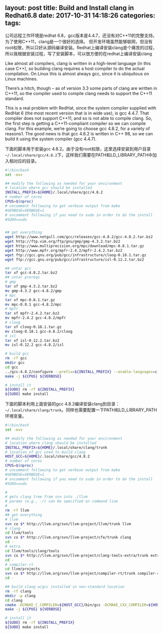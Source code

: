 layout: post
title: Build and Install clang in Redhat6.8
date: 2017-10-31 14:18:26
categories:
tags:
---


公司远程工作环境是redhat 6.8，gcc版本是4.4.7，还没有对C++11的完整支持。为了使用C++11，clang是一个很好的选择。
但开发环境虽然能够联网，但没有root权限，所以只好从源码编译安装。Redhat上编译安装clang是个痛苦的过程，所以我根据安装过程，写了安装脚本，可以很方便的在redhat上编译安装clang

<!--more-->

Like almost all compilers, clang is written in a high-level language (in this case C++), so building clang requires a host compiler to do the actual compilation.  On Linux this is almost always gcc, since it is ubiquitous on Linux machines.  

There’s a hitch, though – as of version 3.3 some parts of clang are written in C++11, so the compiler used to compile clang needs to support the C++11 standard.

This is a real problem with RedHat, since the system compiler supplied with RedHat 6 (the most recent version that is in wide use), is gcc 4.4.7.  That compiler does not support C++11, and so is not able to compile clang.  So, the first step is getting a C++11-compliant compiler so we can compile clang.  For this example, we’re going to choose gcc 4.8.2, for a variety of reasons1.  The good news is that gcc 4.8.2 is written in C++ 98, so we can build it using the system compiler (gcc 4.4.7).  


下面的脚本用于安装gcc 4.8.2。由于没有root权限，这里选择安装到用户目录`~/.local/share/gcc/4.8.2`下，这样我们需要在PATH和LD_LIBRARY_PATH中加入相对应的目录。

```bash
#!/bin/bash 
set -exv

## modify the following as needed for your environment
# location where gcc should be installed
INSTALL_PREFIX=${HOME}/.local/share/gcc/4.8.2
# number of cores
CPUS=$(nproc)
# uncomment following to get verbose output from make
#VERBOSE=VERBOSE=1
# uncomment following if you need to sudo in order to do the install
#SUDO=sudo


## get everything
wget http://www.netgull.com/gcc/releases/gcc-4.8.2/gcc-4.8.2.tar.bz2
wget http://ftp.vim.org/ftp/gnu/gmp/gmp-4.3.2.tar.bz2
wget http://www.multiprecision.org/mpc/download/mpc-0.8.1.tar.gz
wget http://www.mpfr.org/mpfr-2.4.2/mpfr-2.4.2.tar.bz2
wget ftp://gcc.gnu.org/pub/gcc/infrastructure/cloog-0.18.1.tar.gz
wget ftp://gcc.gnu.org/pub/gcc/infrastructure/isl-0.12.2.tar.bz2

## untar gcc
tar xf gcc-4.8.2.tar.bz2
## untar prereqs
# gmp
tar xf gmp-4.3.2.tar.bz2
mv gmp-4.3.2 gcc-4.8.2/gmp
# mpc
tar xf mpc-0.8.1.tar.gz
mv mpc-0.8.1 gcc-4.8.2/mpc
# mpfr
tar xf mpfr-2.4.2.tar.bz2
mv mpfr-2.4.2 gcc-4.8.2/mpfr
# cloog
tar xf cloog-0.18.1.tar.gz
mv cloog-0.18.1 gcc-4.8.2/cloog
# isl
tar xf isl-0.12.2.tar.bz2
mv isl-0.12.2 gcc-4.8.2/isl

# build gcc
rm -rf gcc
mkdir gcc
cd gcc
../gcc-4.8.2/configure --prefix=${INSTALL_PREFIX} --enable-languages=c,c++ --disable-multilib
make -j ${CPUS} ${VERBOSE}

# install it
${SUDO} rm -rf ${INSTALL_PREFIX}
${SUDO} make install
```


下面的脚本利用上面安装的gcc 4.8.2编译安装clang到目录：`~/.local/share/clang/trunk`。同样也需要配置一下PATH和LD_LIBRARY_PATH环境变量。

```bash
#!/bin/bash
set -exv

## modify the following as needed for your environment
# location where clang should be installed
INSTALL_PREFIX=${HOME}/.local/share/clang/trunk
# location of gcc used to build clang
HOST_GCC=${HOME}/.local/share/gcc/4.8.2
# number of cores
CPUS=$(nproc)
# uncomment following to get verbose output from make
#VERBOSE=VERBOSE=1
# uncomment following if you need to sudo in order to do the install
#SUDO=sudo

#
# gets clang tree from svn into ./llvm
# params (e.g., -r) can be specified on command line
#
rm -rf llvm
## get everything
# llvm
svn co $* http://llvm.org/svn/llvm-project/llvm/trunk llvm
# clang
cd llvm/tools
svn co $* http://llvm.org/svn/llvm-project/cfe/trunk clang
cd -
# extra
cd llvm/tools/clang/tools
svn co $* http://llvm.org/svn/llvm-project/clang-tools-extra/trunk extra
cd -
# compiler-rt
cd llvm/projects
svn co $* http://llvm.org/svn/llvm-project/compiler-rt/trunk compiler-rt
cd -

## build clang w/gcc installed in non-standard location
rm -rf clang
mkdir -p clang
cd clang
cmake -DCMAKE_C_COMPILER=${HOST_GCC}/bin/gcc -DCMAKE_CXX_COMPILER=${HOST_GCC}/bin/g++ -DGCC_INSTALL_PREFIX=${HOST_GCC} -DCMAKE_CXX_LINK_FLAGS="-L${HOST_GCC}/lib64 -Wl,-rpath,${HOST_GCC}/lib64" -DCMAKE_INSTALL_PREFIX=${INSTALL_PREFIX} -DLLVM_ENABLE_ASSERTIONS=ON -DCMAKE_BUILD_TYPE="Release" -DLLVM_TARGETS_TO_BUILD="X86" ../llvm
make -j ${CPUS} ${VERBOSE}

# install it
${SUDO} rm -rf ${INSTALL_PREFIX}
${SUDO} make install
```

